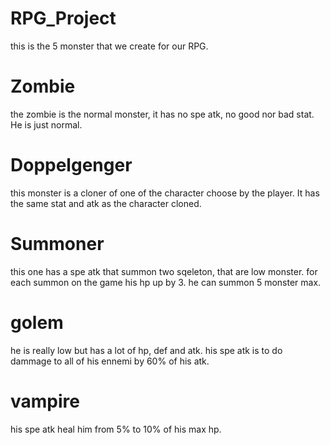 # RPG_Project
this is the 5 monster that we create for our RPG.
# Zombie
the zombie is the normal monster, it has no spe atk, no good nor bad stat. He is just normal.

# Doppelgenger
this monster is a cloner of one of the character choose by the player. It has the same stat and atk as the character cloned.

# Summoner
this one has a spe atk that summon two sqeleton, that are low monster. for each summon on the game his hp up by 3. he can summon 5 monster max.

# golem
he is really low but has a lot of hp, def and atk. his spe atk is to do dammage to all of his ennemi by 60% of his atk.

# vampire
his spe atk heal him from 5% to 10% of his max hp.